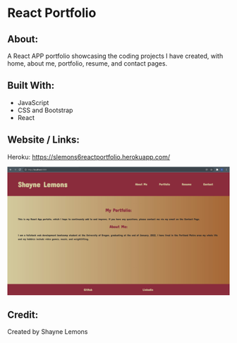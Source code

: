 # React Portfolio 

## About: 
A React APP portfolio showcasing the coding projects I have created, with home, about me, portfolio, resume, and contact pages. 

## Built With:
* JavaScript
* CSS and Bootstrap
* React 

## Website / Links: 

Heroku: https://slemons6reactportfolio.herokuapp.com/

<img src="./src/assets/images/screenshot.jpg" alt="screenshot of react portfolio" />

## Credit: 

Created by Shayne Lemons
